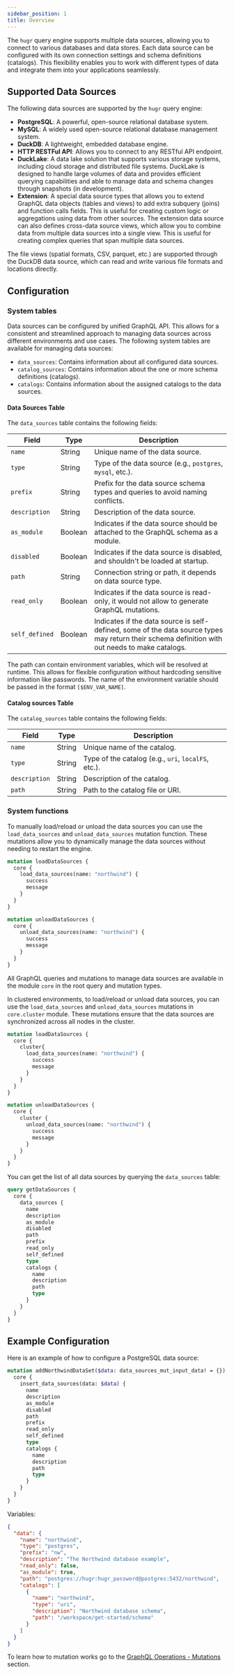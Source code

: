 ```yaml
---
sidebar_position: 1
title: Overview
---
```



The `hugr` query engine supports multiple data sources, allowing you to connect to various databases and data stores. Each data source can be configured with its own connection settings and schema definitions (catalogs).
This flexibility enables you to work with different types of data and integrate them into your applications seamlessly.

## Supported Data Sources

The following data sources are supported by the `hugr` query engine:

- **PostgreSQL**: A powerful, open-source relational database system.
- **MySQL**: A widely used open-source relational database management system.
- **DuckDB**: A lightweight, embedded database engine.
- **HTTP RESTFul API**: Allows you to connect to any RESTful API endpoint.
- **DuckLake**: A data lake solution that supports various storage systems, including cloud storage and distributed file systems. DuckLake is designed to handle large volumes of data and provides efficient querying capabilities and able to manage data and schema changes through snapshots (in development).
- **Extension**: A special data source types that allows you to extend GraphQL data objects (tables and views) to add extra subquery (joins) and function calls fields. This is useful for creating custom logic or aggregations using data from other sources. The extension data source can also defines cross-data source views, which allow you to combine data from multiple data sources into a single view. This is useful for creating complex queries that span multiple data sources.

The file views (spatial formats, CSV, parquet, etc.) are supported through the DuckDB data source, which can read and write various file formats and locations directly.

## Configuration

### System tables

Data sources can be configured by unified GraphQL API. This allows for a consistent and streamlined approach to managing data sources across different environments and use cases.
The following system tables are available for managing data sources:

- `data_sources`: Contains information about all configured data sources.
- `catalog_sources`: Contains information about the one or more schema definitions (catalogs).
- `catalogs`: Contains information about the assigned catalogs to the data sources.

#### Data Sources Table

The `data_sources` table contains the following fields:

| Field         | Type     | Description                                           |
|---------------|----------|-------------------------------------------------------|
| `name`        | String   | Unique name of the data source.                       |
| `type`        | String   | Type of the data source (e.g., `postgres`, `mysql`, etc.). |
| `prefix`      | String   | Prefix for the data source schema types and queries to avoid naming conflicts. |
| `description` | String   | Description of the data source.                      |
| `as_module`   | Boolean  | Indicates if the data source should be attached to the GraphQL schema as a module. |
| `disabled`    | Boolean  | Indicates if the data source is disabled, and shouldn't be loaded at startup. |
| `path`        | String   | Connection string or path, it depends on data source type.|
| `read_only`   | Boolean  | Indicates if the data source is read-only, it would not allow to generate GraphQL mutations.|
| `self_defined`| Boolean  | Indicates if the data source is self-defined, some of the data source types may return their schema definition with out needs to make catalogs. |

The path can contain environment variables, which will be resolved at runtime. This allows for flexible configuration without hardcoding sensitive information like passwords. The name of the environment variable should be passed in the format `[$ENV_VAR_NAME]`.

#### Catalog sources Table

The `catalog_sources` table contains the following fields:

| Field         | Type     | Description                                           |
|---------------|----------|-------------------------------------------------------|
| `name`        | String   | Unique name of the catalog.                           |
| `type`        | String   | Type of the catalog (e.g., `uri`, `localFS`, etc.).   |
| `description` | String   | Description of the catalog.                           |
| `path`        | String   | Path to the catalog file or URI.                      |

### System functions

To manually load/reload or unload the data sources you can use the `load_data_sources` and `unload_data_sources` mutation function. These mutations allow you to dynamically manage the data sources without needing to restart the engine.

```graphql
mutation loadDataSources {
  core {
    load_data_sources(name: "northwind") {
      success
      message
    }
  }
}
```

```graphql
mutation unloadDataSources {
  core {
    unload_data_sources(name: "northwind") {
      success
      message
    }
  }
}
```

All GraphQL queries and mutations to manage data sources are available in the module `core` in the root query and mutation types.

In clustered environments, to load/reload or unload data sources, you can use the `load_data_sources` and `unload_data_sources` mutations in `core.cluster` module. These mutations ensure that the data sources are synchronized across all nodes in the cluster.

```graphql
mutation loadDataSources {
  core {
    cluster{
      load_data_sources(name: "northwind") {
        success
        message
      }
    }
  }
}
```

```graphql
mutation unloadDataSources {
  core {
    cluster {
      unload_data_sources(name: "northwind") {
        success
        message
      }
    }
  }
}
```

You can get the list of all data sources by querying the `data_sources` table:

```graphql
query getDataSources {
  core {
    data_sources {
      name
      description
      as_module
      disabled
      path
      prefix
      read_only
      self_defined
      type
      catalogs {
        name
        description
        path
        type
      }
    }
  }
}
```

## Example Configuration

Here is an example of how to configure a PostgreSQL data source:

```graphql
mutation addNorthwindDataSet($data: data_sources_mut_input_data! = {}) {
  core {
    insert_data_sources(data: $data) {
      name
      description
      as_module
      disabled
      path
      prefix
      read_only
      self_defined
      type
      catalogs {
        name
        description
        path
        type
      }
    }
  }
}
```

Variables:

```json
{
  "data": {
    "name": "northwind",
    "type": "postgres",
    "prefix": "nw",
    "description": "The Northwind database example",
    "read_only": false,
    "as_module": true,
    "path": "postgres://hugr:hugr_password@postgres:5432/northwind",
    "catalogs": [
      {
        "name": "northwind",
        "type": "uri",
        "description": "Northwind database schema",
        "path": "/workspace/get-started/schema"
      }
    ]
  }
}
```

To learn how to mutation works go to the [GraphQL Operations - Mutations](../../5-graphql/2-mutations.md) section.
